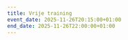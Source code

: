 ```yaml
---
title: Vrije training
event_date: 2025-11-26T20:15:00+01:00
end_date: 2025-11-26T22:00:00+01:00
---
```

